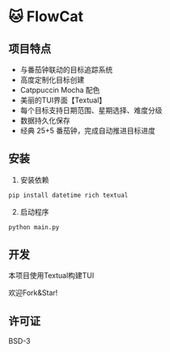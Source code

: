 # 🐱 FlowCat

## 项目特点
- 与番茄钟联动的目标追踪系统
- 高度定制化目标创建
- Catppuccin Mocha 配色
- 美丽的TUI界面【Textual】
- 每个目标支持日期范围、星期选择、难度分级
- 数据持久化保存
- 经典 25+5 番茄钟，完成自动推进目标进度

## 安装
1. 安装依赖
```bash
pip install datetime rich textual
```

2. 启动程序
```bash
python main.py
```

## 开发
本项目使用Textual构建TUI

欢迎Fork&Star!

## 许可证
BSD-3
